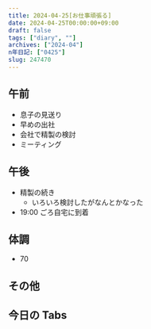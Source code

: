 ```yaml
---
title: 2024-04-25[お仕事頑張る]
date: 2024-04-25T00:00:00+09:00
draft: false
tags: ["diary", ""]
archives: ["2024-04"]
n年日記: ["0425"]
slug: 247470
---
```


## 午前

- 息子の見送り
- 早めの出社
- 会社で精製の検討
- ミーティング

## 午後

- 精製の続き
  - いろいろ検討したがなんとかなった
- 19:00 ごろ自宅に到着

## 体調

- 70

## その他

## 今日の Tabs
